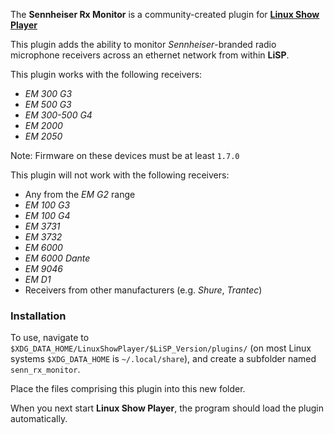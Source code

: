 
The **Sennheiser Rx Monitor** is a community-created plugin for
**[Linux Show Player](https://github.com/FrancescoCeruti/linux-show-player)**

This plugin adds the ability to monitor *Sennheiser*-branded radio microphone
receivers across an ethernet network from within **LiSP**.

This plugin works with the following receivers:

* *EM 300 G3*
* *EM 500 G3*
* *EM 300-500 G4*
* *EM 2000*
* *EM 2050*

Note: Firmware on these devices must be at least `1.7.0`

This plugin will not work with the following receivers:

* Any from the *EM G2* range
* *EM 100 G3*
* *EM 100 G4*
* *EM 3731*
* *EM 3732*
* *EM 6000*
* *EM 6000 Dante*
* *EM 9046*
* *EM D1*
* Receivers from other manufacturers (e.g. *Shure*, *Trantec*)


### Installation

To use, navigate to `$XDG_DATA_HOME/LinuxShowPlayer/$LiSP_Version/plugins/` (on
most Linux systems `$XDG_DATA_HOME` is `~/.local/share`), and create a subfolder
named `senn_rx_monitor`.

Place the files comprising this plugin into this new folder.

When you next start **Linux Show Player**, the program should load the plugin
automatically.
